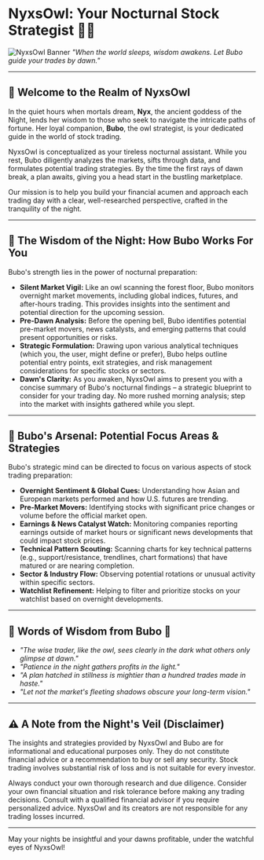 # NyxsOwl: Your Nocturnal Stock Strategist 🦉✨

![NyxsOwl Banner](https://i.imgur.com/your-owl-banner-placeholder.png) *"When the world sleeps, wisdom awakens. Let Bubo guide your trades by dawn."*

---

## 🌙 Welcome to the Realm of NyxsOwl

In the quiet hours when mortals dream, **Nyx**, the ancient goddess of the Night, lends her wisdom to those who seek to navigate the intricate paths of fortune. Her loyal companion, **Bubo**, the owl strategist, is your dedicated guide in the world of stock trading.

NyxsOwl is conceptualized as your tireless nocturnal assistant. While you rest, Bubo diligently analyzes the markets, sifts through data, and formulates potential trading strategies. By the time the first rays of dawn break, a plan awaits, giving you a head start in the bustling marketplace.

Our mission is to help you build your financial acumen and approach each trading day with a clear, well-researched perspective, crafted in the tranquility of the night.

---

## 🦉 The Wisdom of the Night: How Bubo Works For You

Bubo's strength lies in the power of nocturnal preparation:

* **Silent Market Vigil:** Like an owl scanning the forest floor, Bubo monitors overnight market movements, including global indices, futures, and after-hours trading. This provides insights into the sentiment and potential direction for the upcoming session.
* **Pre-Dawn Analysis:** Before the opening bell, Bubo identifies potential pre-market movers, news catalysts, and emerging patterns that could present opportunities or risks.
* **Strategic Formulation:** Drawing upon various analytical techniques (which you, the user, might define or prefer), Bubo helps outline potential entry points, exit strategies, and risk management considerations for specific stocks or sectors.
* **Dawn's Clarity:** As you awaken, NyxsOwl aims to present you with a concise summary of Bubo's nocturnal findings – a strategic blueprint to consider for your trading day. No more rushed morning analysis; step into the market with insights gathered while you slept.

---

## 📜 Bubo's Arsenal: Potential Focus Areas & Strategies

Bubo's strategic mind can be directed to focus on various aspects of stock trading preparation:

* **Overnight Sentiment & Global Cues:** Understanding how Asian and European markets performed and how U.S. futures are trending.
* **Pre-Market Movers:** Identifying stocks with significant price changes or volume before the official market open.
* **Earnings & News Catalyst Watch:** Monitoring companies reporting earnings outside of market hours or significant news developments that could impact stock prices.
* **Technical Pattern Scouting:** Scanning charts for key technical patterns (e.g., support/resistance, trendlines, chart formations) that have matured or are nearing completion.
* **Sector & Industry Flow:** Observing potential rotations or unusual activity within specific sectors.
* **Watchlist Refinement:** Helping to filter and prioritize stocks on your watchlist based on overnight developments.

---

## 🌟 Words of Wisdom from Bubo 🌟

* *"The wise trader, like the owl, sees clearly in the dark what others only glimpse at dawn."*
* *"Patience in the night gathers profits in the light."*
* *"A plan hatched in stillness is mightier than a hundred trades made in haste."*
* *"Let not the market's fleeting shadows obscure your long-term vision."*

---

## ⚠️ A Note from the Night's Veil (Disclaimer)

The insights and strategies provided by NyxsOwl and Bubo are for informational and educational purposes only. They do not constitute financial advice or a recommendation to buy or sell any security. Stock trading involves substantial risk of loss and is not suitable for every investor.

Always conduct your own thorough research and due diligence. Consider your own financial situation and risk tolerance before making any trading decisions. Consult with a qualified financial advisor if you require personalized advice. NyxsOwl and its creators are not responsible for any trading losses incurred.

---

May your nights be insightful and your dawns profitable, under the watchful eyes of NyxsOwl!
